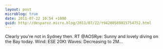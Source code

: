 ```yaml
---
layout: post
microblog: true
date: 2011-07-22 10:54 +1000
guid: http://desparoz.micro.blog/2011/07/22/t94208589815754752.html
---
```

Clearly you're not in Sydney then. RT @AOSRye: Sunny and lovely diving on the Bay today. Wind: ESE 20Kt Waves: Decreasing to 2M...
